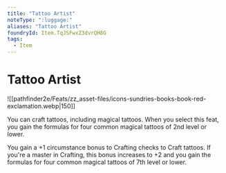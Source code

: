 ```yaml
---
title: "Tattoo Artist"
noteType: ":luggage:"
aliases: "Tattoo Artist"
foundryId: Item.TqJSFwxZ3dvrQH8G
tags:
  - Item
---
```


# Tattoo Artist
![[pathfinder2e/Feats/zz_asset-files/icons-sundries-books-book-red-exclamation.webp|150]]

You can craft tattoos, including magical tattoos. When you select this feat, you gain the formulas for four common magical tattoos of 2nd level or lower.

You gain a +1 circumstance bonus to Crafting checks to Craft tattoos. If you're a master in Crafting, this bonus increases to +2 and you gain the formulas for four common magical tattoos of 7th level or lower.
